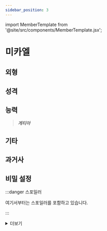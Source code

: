 ```yaml
---
sidebar_position: 3
---
```


import MemberTemplate from '@site/src/components/MemberTemplate.jsx';

# 미카엘

<MemberTemplate
  title="드라칼"
  image="/img/d.png"
  codename="미카엘"
  gender="남성"
  age="21"
  height="165cm"
  affiliation=""
  ability="[S급] "
  bg="#2f61d4"
  cr="#fff"
/>

## 외형



## 성격



## 능력

> ***게티아***  



## 기타

## 과거사

## 비밀 설정

:::danger 스포일러

여기서부터는 스포일러를 포함하고 있습니다.

:::


<details>
  <summary>더보기</summary>

  여기에 내용 입력

</details>